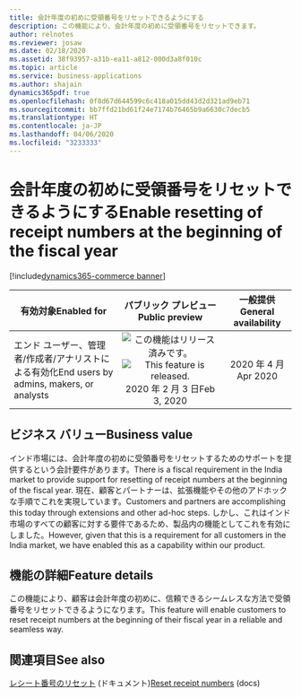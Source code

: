 ```yaml
---
title: 会計年度の初めに受領番号をリセットできるようにする
description: この機能により、会計年度の初めに受領番号をリセットできます。
author: relnotes
ms.reviewer: josaw
ms.date: 02/18/2020
ms.assetid: 38f93957-a31b-ea11-a812-000d3a8f010c
ms.topic: article
ms.service: business-applications
ms.author: shajain
dynamics365pdf: true
ms.openlocfilehash: 0f8d67d644599c6c418a015dd43d2d321ad9eb71
ms.sourcegitcommit: bb7ffd21bd61f24e7174b76465b9a6630c7decb5
ms.translationtype: HT
ms.contentlocale: ja-JP
ms.lasthandoff: 04/06/2020
ms.locfileid: "3233333"
---
```

# <a name="enable-resetting-of-receipt-numbers-at-the-beginning-of-the-fiscal-year"></a><span data-ttu-id="9d531-103">会計年度の初めに受領番号をリセットできるようにする</span><span class="sxs-lookup"><span data-stu-id="9d531-103">Enable resetting of receipt numbers at the beginning of the fiscal year</span></span>
[!include[dynamics365-commerce banner](../includes/dynamics365-commerce.md)]

| <span data-ttu-id="9d531-104">有効対象</span><span class="sxs-lookup"><span data-stu-id="9d531-104">Enabled for</span></span>    |  <span data-ttu-id="9d531-105">パブリック プレビュー</span><span class="sxs-lookup"><span data-stu-id="9d531-105">Public preview</span></span> | <span data-ttu-id="9d531-106">一般提供</span><span class="sxs-lookup"><span data-stu-id="9d531-106">General availability</span></span> | 
| ---------- | :----------: |:----------: |
|<span data-ttu-id="9d531-107">エンド ユーザー、管理者/作成者/アナリストによる有効化</span><span class="sxs-lookup"><span data-stu-id="9d531-107">End users by admins, makers, or analysts</span></span>|<span data-ttu-id="9d531-108">![この機能はリリース済みです。](/dynamics365-release-plan/media/green-checkmark.png "この機能はリリース済みです。")</span><span class="sxs-lookup"><span data-stu-id="9d531-108">![This feature is released.](/dynamics365-release-plan/media/green-checkmark.png "This feature is released.")</span></span> <span data-ttu-id="9d531-109">2020 年 2 月 3 日</span><span class="sxs-lookup"><span data-stu-id="9d531-109">Feb 3, 2020</span></span>| <span data-ttu-id="9d531-110">2020 年 4 月</span><span class="sxs-lookup"><span data-stu-id="9d531-110">Apr 2020</span></span>|


## <a name="business-value"></a><span data-ttu-id="9d531-111">ビジネス バリュー</span><span class="sxs-lookup"><span data-stu-id="9d531-111">Business value</span></span>
<!-- bv start -->
<span data-ttu-id="9d531-112">インド市場には、会計年度の初めに受領番号をリセットするためのサポートを提供するという会計要件があります。</span><span class="sxs-lookup"><span data-stu-id="9d531-112">There is a fiscal requirement in the India market to provide support for resetting of receipt numbers at the beginning of the fiscal year.</span></span> <span data-ttu-id="9d531-113">現在、顧客とパートナーは、拡張機能やその他のアドホックな手順でこれを実現しています。</span><span class="sxs-lookup"><span data-stu-id="9d531-113">Customers and partners are accomplishing this today through extensions and other ad-hoc steps.</span></span> <span data-ttu-id="9d531-114">しかし、これはインド市場のすべての顧客に対する要件であるため、製品内の機能としてこれを有効にしました。</span><span class="sxs-lookup"><span data-stu-id="9d531-114">However, given that this is a requirement for all customers in the India market, we have enabled this as a capability within our product.</span></span>
<!-- bv end -->



## <a name="feature-details"></a><span data-ttu-id="9d531-115">機能の詳細</span><span class="sxs-lookup"><span data-stu-id="9d531-115">Feature details</span></span>
<!--feature detail start -->
<span data-ttu-id="9d531-116">この機能により、顧客は会計年度の初めに、信頼できるシームレスな方法で受領番号をリセットできるようになります。</span><span class="sxs-lookup"><span data-stu-id="9d531-116">This feature will enable customers to reset receipt numbers at the beginning of their fiscal year in a reliable and seamless way.</span></span>
<!--feature detail end -->










## <a name="see-also"></a><span data-ttu-id="9d531-117">関連項目</span><span class="sxs-lookup"><span data-stu-id="9d531-117">See also</span></span>


<!--docs start-->
<span data-ttu-id="9d531-118">[レシート番号のリセット](https://docs.microsoft.com/dynamics365/commerce/reset_receipt_number_sequence) (ドキュメント)</span><span class="sxs-lookup"><span data-stu-id="9d531-118">[Reset receipt numbers](https://docs.microsoft.com/dynamics365/commerce/reset_receipt_number_sequence) (docs)</span></span>
<!--docs end-->

